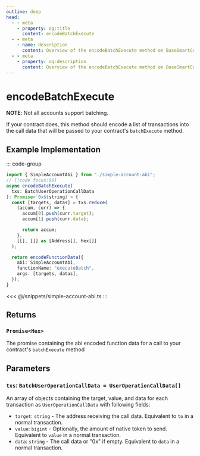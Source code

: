 ```yaml
---
outline: deep
head:
  - - meta
    - property: og:title
      content: encodeBatchExecute
  - - meta
    - name: description
      content: Overview of the encodeBatchExecute method on BaseSmartContractAccount
  - - meta
    - property: og:description
      content: Overview of the encodeBatchExecute method on BaseSmartContractAccount
---
```


# encodeBatchExecute

**NOTE**: Not all accounts support batching.

If your contract does, this method should encode a list of transactions into the call data that will be passed to your contract's `batchExecute` method.

## Example Implementation

::: code-group

```ts [example.ts]
import { SimpleAccountAbi } from "./simple-account-abi";
// [!code focus:99]
async encodeBatchExecute(
  txs: BatchUserOperationCallData
): Promise<`0x${string}`> {
  const [targets, datas] = txs.reduce(
    (accum, curr) => {
      accum[0].push(curr.target);
      accum[1].push(curr.data);

      return accum;
    },
    [[], []] as [Address[], Hex[]]
  );

  return encodeFunctionData({
    abi: SimpleAccountAbi,
    functionName: "executeBatch",
    args: [targets, datas],
  });
}
```

<<< @/snippets/simple-account-abi.ts
:::

## Returns

### `Promise<Hex>`

The promise containing the abi encoded function data for a call to your contract's `batchExecute` method

## Parameters

### `txs`: `BatchUserOperationCallData = UserOperationCallData[]`

An array of objects containing the target, value, and data for each transaction as `UserOperationCallData` with following fields:

- `target`: `string` - The address receiving the call data. Equivalent to `to` in a normal transaction.
- `value`: `bigint` - Optionally, the amount of native token to send. Equivalent to `value` in a normal transaction.
- `data`: `string` - The call data or "0x" if empty. Equivalent to `data` in a normal transaction.
